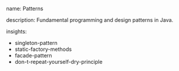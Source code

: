 name: Patterns

description: Fundamental programming and design patterns in Java.

insights:
  - singleton-pattern
  - static-factory-methods
  - facade-pattern
  - don-t-repeat-yourself-dry-principle
